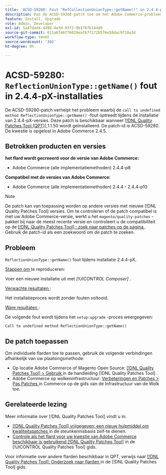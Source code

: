 ```yaml
---
title: 'ACSD-59280: Fout "RefCollectionUnionType::getName()" in 2.4.4-pX-installaties'
description: Pas de ACSD-59280-patch toe om het Adobe Commerce-probleem te verhelpen waarbij de fout 'call to undefined method RefCollectionUnionType::getName()' optreedt tijdens de installatie van 2.4.4-pX-versies.
feature: Install, Upgrade
role: Admin, Developer
exl-id: 5a47dad4-4490-4e3d-93f2-9b176fb144d9
source-git-commit: 011a6f46f76029eaf67f172b576e58dac9710a3d
workflow-type: tm+mt
source-wordcount: '302'
ht-degree: 0%

---
```


# ACSD-59280: `ReflectionUnionType::getName()` fout in 2.4.4-pX-installaties

De ACSD-59280-patch verhelpt het probleem waarbij de `call to undefined method ReflectionUnionType::getName()` -fout optreedt tijdens de installatie van 2.4.4-pX-versies. Deze patch is beschikbaar wanneer [[!DNL Quality Patches Tool (QPT)] ](https://experienceleague.adobe.com/nl/docs/commerce-operations/tools/quality-patches-tool/quality-patches-tool-to-self-serve-quality-patches) 1.1.50 wordt geïnstalleerd. De patch-id is ACSD-59280. De kwestie is opgelost in Adobe Commerce 2.4.5.

## Betrokken producten en versies

**het flard wordt gecreeerd voor de versie van Adobe Commerce:**

* Adobe Commerce (alle implementatiemethoden) 2.4.4-p8

**Compatibel met de versies van Adobe Commerce:**

* Adobe Commerce (alle implementatiemethoden) 2.4.4 - 2.4.4-p10

>[!NOTE]
>
>De patch kan van toepassing worden op andere versies met nieuwe [!DNL Quality Patches Tool] versies. Om te controleren of de patch compatibel is met uw Adobe Commerce-versie, werkt u het `magento/quality-patches` -pakket bij naar de meest recente versie en controleert u de compatibiliteit op de [[!DNL Quality Patches Tool] : zoek naar patches op de pagina ](https://experienceleague.adobe.com/tools/commerce-quality-patches/index.html?lang=nl-NL) . Gebruik de patch-id als een zoekwoord om de patch te zoeken.

## Probleem

`ReflectionUnionType::getName()` fout tijdens installatie 2.4.4-pX.

<u> Stappen om </u> te reproduceren:

Voer een nieuwe installatie uit met *[!UICONTROL Composer]* .

<u> Verwachte resultaten </u>:

Het installatieproces wordt zonder fouten voltooid.

<u> Ware resultaten </u>:

De volgende fout wordt tijdens het `setup:upgrade` -proces weergegeven:

`Call to undefined method ReflectionUnionType::getName()`

## De patch toepassen

Om individuele flarden toe te passen, gebruik de volgende verbindingen afhankelijk van uw plaatsingsmethode:

* Op locatie Adobe Commerce of Magento Open Source: [[!DNL Quality Patches Tool] > Gebruik ](/help/tools/quality-patches-tool/usage.md) in de handleiding [!DNL Quality Patches Tool] .
* Adobe Commerce op wolkeninfrastructuur: [ Verbeteringen en Patches > Pas Patches ](https://experienceleague.adobe.com/docs/commerce-cloud-service/user-guide/develop/upgrade/apply-patches.html?lang=nl-NL) in Commerce op de gids van de Infrastructuur van de Wolk toe.

## Gerelateerde lezing

Meer informatie over [!DNL Quality Patches Tool] vindt u in:

* [[!DNL Quality Patches Tool]  vrijgegeven: een nieuw hulpmiddel om kwaliteitspatches ](https://experienceleague.adobe.com/nl/docs/commerce-operations/tools/quality-patches-tool/quality-patches-tool-to-self-serve-quality-patches) in de steunkennisbasis zelf-te dienen.
* [ Controle als het flard voor uw kwestie van Adobe Commerce beschikbaar is gebruikend  [!DNL Quality Patches Tool]](/help/tools/quality-patches-tool/patches-available-in-qpt/check-patch-for-magento-issue-with-magento-quality-patches.md) in de [!UICONTROL Quality Patches Tool] gids.


Voor informatie over andere flarden beschikbaar in QPT, verwijs naar [[!DNL Quality Patches Tool]: Onderzoek naar flarden ](https://experienceleague.adobe.com/tools/commerce-quality-patches/index.html?lang=nl-NL) in de [!DNL Quality Patches Tool] gids.
